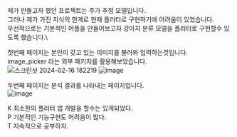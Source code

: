 
제가 만들고자 했던 프로젝트는 주가 추정 모델입니다.\
그러나 제가 가진 지식의 한계로 현재 플러터로 구현하기에 어려움이 있었습니다.\
우선적으로는 기본적인 어플을 만들어보고자 강아지 분류 모델을 플러터로 구현할수 있도록 했습니다.\

첫번째 페이지는 본인이 갖고 있는 이미지를 불러와 입력하는것입니다.\
image_picker 라는 외부 패키지를 활용해보았습니다.\
![스크린샷 2024-02-16 182219](https://github.com/hjhan1201/AI_Study/assets/149549379/2c0fcdc9-6703-43f3-9fd2-eaab64c22d00)
![image](https://github.com/hjhan1201/AI_Study/assets/149549379/be917980-17a9-4f4d-bbc5-f0d8b324f1b0)

두번째 페이지는 분석 결과를 나타내는 페이지입니다.\
![image](https://github.com/hjhan1201/AI_Study/assets/149549379/e619cfd3-0e24-4a75-b748-b4be3739f388)



K 최소한의 플러터 앱 개발을 할수는 있게되었다.\
P 기본적인 기능구현도 어려움이 많다.\
T 지속적으로 공부하자.
